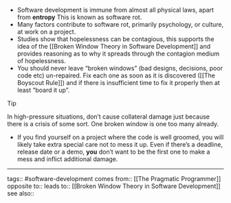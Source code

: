 * Software development is immune from almost all physical laws, apart from **entropy** This is known as software rot.
* Many factors contribute to software rot, primarily psychology, or culture, at work on a project. 
* Studies show that hopelessness can be contagious, this supports the idea of the [[Broken Window Theory in Software Development]] and provides reasoning as to why it spreads through the contagion medium of hopelessness.
* You should never leave “broken windows” (bad designs, decisions, poor code etc) un-repaired. Fix each one as soon as it is discovered ([[The Boyscout Rule]]) and if there is insufficient time to fix it properly then at least “board it up”.

> [!tip] 
> In high-pressure situations, don’t cause collateral damage just because there is a crisis of some sort. One broken window is one too many already.

* If you find yourself on a project where the code is well groomed, you will likely take extra special care not to mess it up. Even if there’s a deadline, release date or a demo, **you** don’t want to be the first one to make a mess and inflict additional damage.

***
tags:: #software-development 
comes from:: [[The Pragmatic Programmer]]
opposite to::
leads to:: [[Broken Window Theory in Software Development]]
see also::

